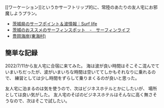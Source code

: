 [[ワーケーション]]というかサーフトリップ的に、常陸のあたりの友人宅にお邪魔しようプラン。

- [茨城県のサーフポイント＆波情報｜Surf life](https://www.surf-life.blue/surf/spots/%E8%8C%A8%E5%9F%8E%E7%9C%8C/)
- [茨城のおススメのサーフィンスポット　-　サーフィンライフ](http://nosurfing-nolife.com/spot/ibaraki.html)
- [豊岡海岸(東海村)](https://www.manpuku.co.jp/bbq_ibaraki/spot/archives/1566)

## 簡単な記録

2022/7/11から友人宅に合宿に来てみた。
海は波が良い時間はそこそこ混んでていまいちだったが、波がいまいちな時間は空いててしかもそれなりに乗れるので、
練習としては少し時間をずらして乗りまくるのが良いと思った。

友人宅に泊まるのは気を使うので、次はビジネスホテルとかにしたいが、
場所としては良い気がした。
友人宅のそばのビジネスホテルはそんなに高く無さそうなので、次はそこで試したい。